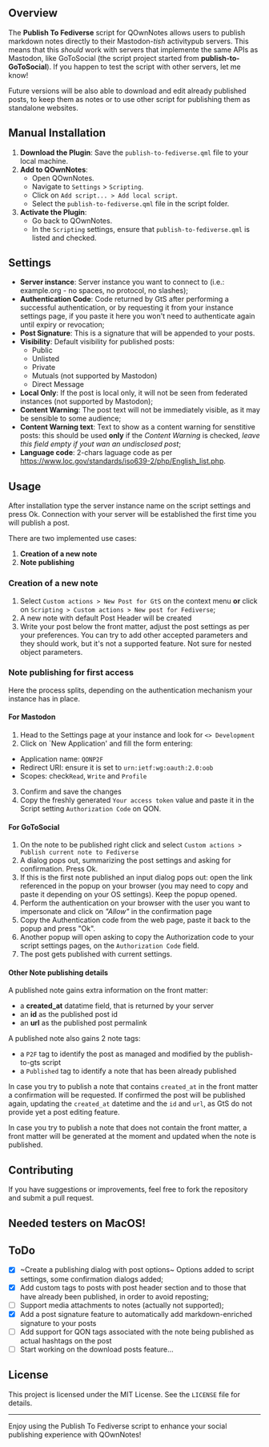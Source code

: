 ## Overview

The **Publish To Fediverse** script for QOwnNotes allows users to publish markdown notes directly to their Mastodon-_tish_ activitypub servers. This means that this _should_ work with servers that implemente the same APIs as Mastodon, like GoToSocial (the script project started from **publish-to-GoToSocial**). If you happen to test the script with other servers, let me know!

Future versions will be also able to download and edit already published posts, to keep them as notes or to use other script for publishing them as standalone websites.

## Manual Installation

1. **Download the Plugin**: Save the `publish-to-fediverse.qml` file to your local machine.
2. **Add to QOwnNotes**:
   - Open QOwnNotes.
   - Navigate to `Settings` > `Scripting`.
   - Click on `Add script... > Add local script`.
   - Select the `publish-to-fediverse.qml` file in the script folder.
3. **Activate the Plugin**:
   - Go back to QOwnNotes.
   - In the `Scripting` settings, ensure that `publish-to-fediverse.qml` is listed and checked.

## Settings

- **Server instance**: Server instance you want to connect to (i.e.: example.org - no spaces, no protocol, no slashes);
- **Authentication Code**: Code returned by GtS after performing a successful authentication, or by requesting it from your instance settings page, if you paste it here you won't need to authenticate again until expiry or revocation;
- **Post Signature**: This is a signature that will be appended to your posts.
- **Visibility**: Default visibility for published posts:
  - Public
  - Unlisted
  - Private
  - Mutuals (not supported by Mastodon)
  - Direct Message
- **Local Only**: If the post is local only, it will not be seen from federated instances (not supported by Mastodon);
- **Content Warning**: The post text will not be immediately visible, as it may be sensible to some audience;
- **Content Warning text**: Text to show as a content warning for senstitive posts: this should be used **only** if the _Content Warning_ is checked, _leave this field empty if yout wan an undisclosed post_;
- **Language code**: 2-chars laguage code as per https://www.loc.gov/standards/iso639-2/php/English_list.php.

## Usage

After installation type the server instance name on the script settings and press Ok. Connection with your server will be established the first time you will publish a post.

There are two implemented use cases:

1. **Creation of a new note**
2. **Note publishing**

### Creation of a new note

1. Select `Custom actions > New Post for GtS` on the context menu **or** click on `Scripting > Custom actions > New post for Fediverse`;
2. A new note with default Post Header will be created
3. Write your post below the front matter, adjust the post settings as per your preferences. You can try to add other accepted parameters and they should work, but it's not a supported feature. Not sure for nested object parameters.

### Note publishing for first access

Here the process splits, depending on the authentication mechanism your instance has in place.

#### For Mastodon

1. Head to the Settings page at your instance and look for `<> Development`
2. Click on `New Application' and fill the form entering:

- Application name: `QONP2F`
- Redirect URI: ensure it is set to `urn:ietf:wg:oauth:2.0:oob`
- Scopes: check`Read`, `Write` and `Profile`

3. Confirm and save the changes
4. Copy the freshly generated `Your access token` value and paste it in the Script setting `Authorization Code` on QON.

#### For GoToSocial

1. On the note to be published right click and select `Custom actions > Publish current note to Fediverse`
2. A dialog pops out, summarizing the post settings and asking for confirmation. Press Ok.
3. If this is the first note published an input dialog pops out: open the link referenced in the popup on your browser (you may need to copy and paste it depending on your OS settings). Keep the popup opened.
4. Perform the authentication on your browser with the user you want to impersonate and click on _"Allow"_ in the confirmation page
5. Copy the Authentication code from the web page, paste it back to the popup and press "Ok".
6. Another popup will open asking to copy the Authorization code to your script settings pages, on the `Authorization Code` field.
7. The post gets published with current settings.

#### Other Note publishing details

A published note gains extra information on the front matter:

- a **created_at** datatime field, that is returned by your server
- an **id** as the published post id
- an **url** as the published post permalink

A published note also gains 2 note tags:

- a `P2F` tag to identify the post as managed and modified by the publish-to-gts script
- a `Published` tag to identify a note that has been already published

In case you try to publish a note that contains `created_at` in the front matter a confirmation will be requested. If confirmed the post will be published again, updating the `created_at` datetime and the `id` and `url`, as GtS do not provide yet a post editing feature.

In case you try to publish a note that does not contain the front matter, a front matter will be generated at the moment and updated when the note is published.

## Contributing

If you have suggestions or improvements, feel free to fork the repository and submit a pull request.

## Needed testers on MacOS!

## ToDo

- [x] ~Create a publishing dialog with post options~ Options added to script settings, some confirmation dialogs added;
- [x] Add custom tags to posts with post header section and to those that have already been published, in order to avoid reposting;
- [ ] Support media attachments to notes (actually not supported);
- [x] Add a post signature feature to automatically add markdown-enriched signature to your posts
- [ ] Add support for QON tags associated with the note being published as actual hashtags on the post
- [ ] Start working on the download posts feature...

## License

This project is licensed under the MIT License. See the `LICENSE` file for details.

---

Enjoy using the Publish To Fediverse script to enhance your social publishing experience with QOwnNotes!
